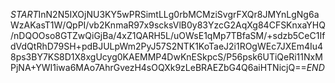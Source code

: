 $START$InN2N5IXOjNU3KY5wPRSimtLLg0rbMCMziSvgrFXQr8JMYnLgNg6aWzAKasT1W/QpPI/vb2KnmaR97x9scksVlB0y83YzcG2AqXg84CFSKnxaYHQ/nDQOOso8GTZwQiGjBa/4xZ1QARH5L/uOWsE1qMp7TBfaSM/+sdzb5CeC1IfdVdQtRhD79SH+pdBJULpWm2PyJ57S2NTK1KoTaeJ2i1ROgWEc7JXEm4Iu48ps3BY7KS8D1X8xgUcyg0KAEMMP4DwKnESkpcS/P56psk6UTiQeRi11NxMPjNA+YWI1iwa6MAo7AhrGvezH4sOQXk9zLeBRAEZbG4Q6aiHTNicjQ==$END$